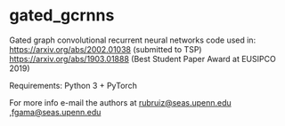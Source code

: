 # gated_gcrnns

Gated graph convolutional recurrent neural networks code used in:
https://arxiv.org/abs/2002.01038 (submitted to TSP)
https://arxiv.org/abs/1903.01888 (Best Student Paper Award at EUSIPCO 2019)

Requirements: Python 3 + PyTorch

For more info e-mail the authors at rubruiz@seas.upenn.edu ,fgama@seas.upenn.edu
